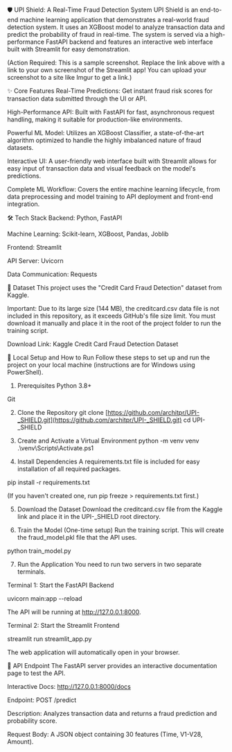 🛡️ UPI Shield: A Real-Time Fraud Detection System
UPI Shield is an end-to-end machine learning application that demonstrates a real-world fraud detection system. It uses an XGBoost model to analyze transaction data and predict the probability of fraud in real-time. The system is served via a high-performance FastAPI backend and features an interactive web interface built with Streamlit for easy demonstration.

(Action Required: This is a sample screenshot. Replace the link above with a link to your own screenshot of the Streamlit app! You can upload your screenshot to a site like Imgur to get a link.)

✨ Core Features
Real-Time Predictions: Get instant fraud risk scores for transaction data submitted through the UI or API.

High-Performance API: Built with FastAPI for fast, asynchronous request handling, making it suitable for production-like environments.

Powerful ML Model: Utilizes an XGBoost Classifier, a state-of-the-art algorithm optimized to handle the highly imbalanced nature of fraud datasets.

Interactive UI: A user-friendly web interface built with Streamlit allows for easy input of transaction data and visual feedback on the model's predictions.

Complete ML Workflow: Covers the entire machine learning lifecycle, from data preprocessing and model training to API deployment and front-end integration.

🛠️ Tech Stack
Backend: Python, FastAPI

Machine Learning: Scikit-learn, XGBoost, Pandas, Joblib

Frontend: Streamlit

API Server: Uvicorn

Data Communication: Requests

💾 Dataset
This project uses the "Credit Card Fraud Detection" dataset from Kaggle.

Important: Due to its large size (144 MB), the creditcard.csv data file is not included in this repository, as it exceeds GitHub's file size limit. You must download it manually and place it in the root of the project folder to run the training script.

Download Link: Kaggle Credit Card Fraud Detection Dataset

🚀 Local Setup and How to Run
Follow these steps to set up and run the project on your local machine (instructions are for Windows using PowerShell).

1. Prerequisites
Python 3.8+

Git

2. Clone the Repository
git clone [https://github.com/architpr/UPI-_SHIELD.git](https://github.com/architpr/UPI-_SHIELD.git)
cd UPI-_SHIELD

3. Create and Activate a Virtual Environment
python -m venv venv
.\venv\Scripts\Activate.ps1

4. Install Dependencies
A requirements.txt file is included for easy installation of all required packages.

pip install -r requirements.txt

(If you haven't created one, run pip freeze > requirements.txt first.)

5. Download the Dataset
Download the creditcard.csv file from the Kaggle link and place it in the UPI-_SHIELD root directory.

6. Train the Model (One-time setup)
Run the training script. This will create the fraud_model.pkl file that the API uses.

python train_model.py

7. Run the Application
You need to run two servers in two separate terminals.

Terminal 1: Start the FastAPI Backend

uvicorn main:app --reload

The API will be running at http://127.0.0.1:8000.

Terminal 2: Start the Streamlit Frontend

streamlit run streamlit_app.py

The web application will automatically open in your browser.

🔗 API Endpoint
The FastAPI server provides an interactive documentation page to test the API.

Interactive Docs: http://127.0.0.1:8000/docs

Endpoint: POST /predict

Description: Analyzes transaction data and returns a fraud prediction and probability score.

Request Body: A JSON object containing 30 features (Time, V1-V28, Amount).
